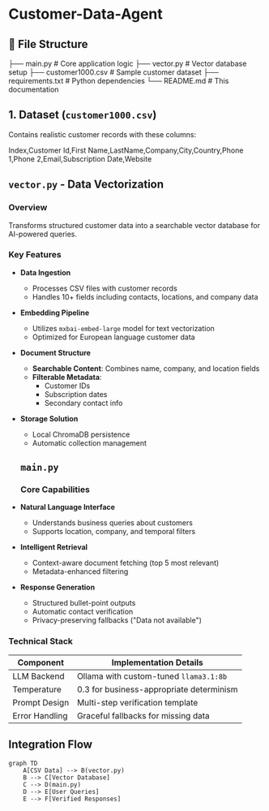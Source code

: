 # Customer-Data-Agent

## 📂 File Structure
├── main.py # Core application logic
├── vector.py # Vector database setup
├── customer1000.csv # Sample customer dataset
├── requirements.txt # Python dependencies
└── README.md # This documentation

## 1. Dataset (`customer1000.csv`)
Contains realistic customer records with these columns:

Index,Customer Id,First Name,LastName,Company,City,Country,Phone 1,Phone 2,Email,Subscription Date,Website

##  `vector.py` - Data Vectorization

### Overview
Transforms structured customer data into a searchable vector database for AI-powered queries.

### Key Features
- **Data Ingestion**
  - Processes CSV files with customer records
  - Handles 10+ fields including contacts, locations, and company data

- **Embedding Pipeline**
  - Utilizes `mxbai-embed-large` model for text vectorization
  - Optimized for European language customer data

- **Document Structure**
  - **Searchable Content**: Combines name, company, and location fields
  - **Filterable Metadata**: 
    - Customer IDs
    - Subscription dates
    - Secondary contact info

- **Storage Solution**
  - Local ChromaDB persistence
  - Automatic collection management
  ##  `main.py` 

 
  ### Core Capabilities
- **Natural Language Interface**
  - Understands business queries about customers
  - Supports location, company, and temporal filters

- **Intelligent Retrieval**
  - Context-aware document fetching (top 5 most relevant)
  - Metadata-enhanced filtering

- **Response Generation**
  - Structured bullet-point outputs
  - Automatic contact verification
  - Privacy-preserving fallbacks ("Data not available")

### Technical Stack
| Component | Implementation Details |
|-----------|------------------------|
| LLM Backend | Ollama with custom-tuned `llama3.1:8b` |
| Temperature | 0.3 for business-appropriate determinism |
| Prompt Design | Multi-step verification template |
| Error Handling | Graceful fallbacks for missing data |

## Integration Flow
```mermaid
graph TD
    A[CSV Data] --> B(vector.py)
    B --> C[Vector Database]
    C --> D(main.py)
    D --> E[User Queries]
    E --> F[Verified Responses]
